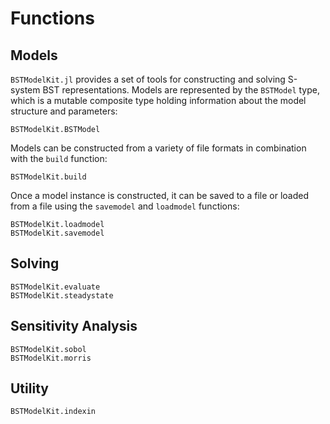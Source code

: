 # Functions

## Models
`BSTModelKit.jl` provides a set of tools for constructing and solving S-system BST representations.
Models are represented by the `BSTModel` type, which is a mutable composite type holding information about the model structure and parameters:
```@docs
BSTModelKit.BSTModel
```

Models can be constructed from a variety of file formats in combination with the `build` function:
```@docs
BSTModelKit.build
```

Once a model instance is constructed, it can be saved to a file or loaded from a file using the `savemodel` and `loadmodel` functions:
```@docs
BSTModelKit.loadmodel
BSTModelKit.savemodel
```

## Solving
```@docs
BSTModelKit.evaluate
BSTModelKit.steadystate
```

## Sensitivity Analysis
```@docs
BSTModelKit.sobol
BSTModelKit.morris
```

## Utility
```@docs
BSTModelKit.indexin
```
